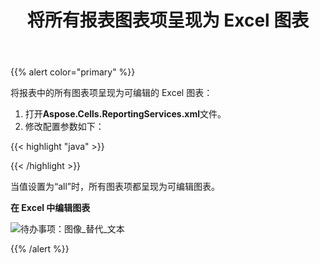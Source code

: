 ﻿---
title: 将所有报表图表项呈现为 Excel 图表
type: docs
weight: 10
url: /zh/reportingservices/render-all-report-chart-items-to-excel-charts/
---
{{% alert color="primary" %}} 

将报表中的所有图表项呈现为可编辑的 Excel 图表：

1. 打开**Aspose.Cells.ReportingServices.xml**文件。
1. 修改配置参数如下：

{{< highlight "java" >}}

 <Chart value="all">

</Chart>

{{< /highlight >}}

当值设置为“all”时，所有图表项都呈现为可编辑图表。

**在 Excel 中编辑图表** 

![待办事项：图像_替代_文本](render-all-report-chart-items-to-excel-charts_1.png)

{{% /alert %}}
